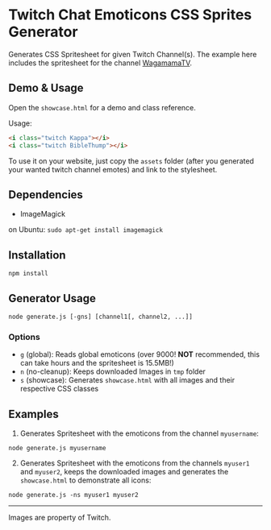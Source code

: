 # Twitch Chat Emoticons CSS Sprites Generator

Generates CSS Spritesheet for given Twitch Channel(s). The example here includes the spritesheet for the channel [WagamamaTV](http://twitch.tv/wagamamatv).

## Demo & Usage

Open the `showcase.html` for a demo and class reference.

Usage:

```html
<i class="twitch Kappa"></i>
<i class="twitch BibleThump"></i>
```

To use it on your website, just copy the `assets` folder (after you generated your wanted twitch channel emotes) and link to the stylesheet.

## Dependencies

* ImageMagick

on Ubuntu: `sudo apt-get install imagemagick`

## Installation

`npm install`

## Generator Usage

`node generate.js [-gns] [channel1[, channel2, ...]]`

### Options

* `g` (global): Reads global emoticons (over 9000! __NOT__ recommended, this can take hours and the spritesheet is 15.5MB!)
* `n` (no-cleanup): Keeps downloaded Images in `tmp` folder
* `s` (showcase): Generates `showcase.html` with all images and their respective CSS classes

## Examples

1. Generates Spritesheet with the emoticons from the channel `myusername`:

```
node generate.js myusername
```

2. Generates Spritesheet with the emoticons from the channels `myuser1` and `myuser2`, keeps the downloaded images and generates the `showcase.html` to demonstrate all icons:

```
node generate.js -ns myuser1 myuser2
```

----------

Images are property of Twitch.